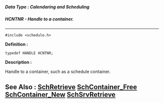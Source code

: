 ##### Data Type : Calendaring and Scheduling
##### HCNTNR - Handle to a container.
---
```
#include <schedule.h>
```

**Definition :**
```
typedef HANDLE HCNTNR;
```

**Description :**

Handle to a container, such as a schedule container.


**See Also :**
[SchRetrieve](/domino-c-api-docs/reference/Func/SchRetrieve)
[SchContainer_Free](/domino-c-api-docs/reference/Func/SchContainer_Free)
[SchContainer_New](/domino-c-api-docs/reference/Func/SchContainer_New)
[SchSrvRetrieve](/domino-c-api-docs/reference/Func/SchSrvRetrieve)
---
